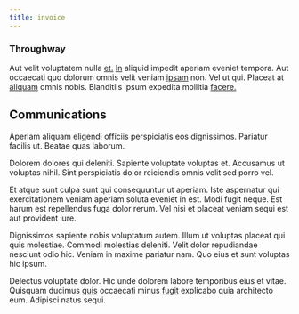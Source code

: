 ```yaml
---
title: invoice
---
```


### Throughway

Aut velit voluptatem nulla [et.](/dolore/odio/neque/ergonomic.md) [In](/quas/profit_focused.md) aliquid impedit aperiam eveniet tempora. Aut occaecati quo dolorum omnis velit veniam [ipsam](/dolore/odio/neque/repellat/rubber_savings_account.md) non. Vel ut qui. Placeat at [aliquam](/eos/est/autem/baby_&_industrial_model.md) omnis nobis. Blanditiis ipsum expedita mollitia [facere.](/facere/odit/equatorial_guinea.md)

## Communications

Aperiam aliquam eligendi officiis perspiciatis eos dignissimos. Pariatur facilis ut. Beatae quas laborum.

Dolorem dolores qui deleniti. Sapiente voluptate voluptas et. Accusamus ut voluptas nihil. Sint perspiciatis dolor reiciendis omnis velit sed porro vel.

Et atque sunt culpa sunt qui consequuntur ut aperiam. Iste aspernatur qui exercitationem veniam aperiam soluta eveniet in est. Modi fugit neque. Est harum est repellendus fuga dolor rerum. Vel nisi et placeat veniam sequi est aut provident iure.

Dignissimos sapiente nobis voluptatum autem. Illum ut voluptas placeat qui quis molestiae. Commodi molestias deleniti. Velit dolor repudiandae nesciunt odio hic. Veniam in maxime pariatur nam. Quo eius et sunt voluptas hic ipsum.

Delectus voluptate dolor. Hic unde dolorem labore temporibus eius et vitae. Quisquam ducimus [quis](/dolore/et/river_mission_critical.md) occaecati minus [fugit](/dolore/odio/dignissimos/quo/albania_alliance_silver.md) explicabo quia architecto eum. Adipisci natus sequi.
